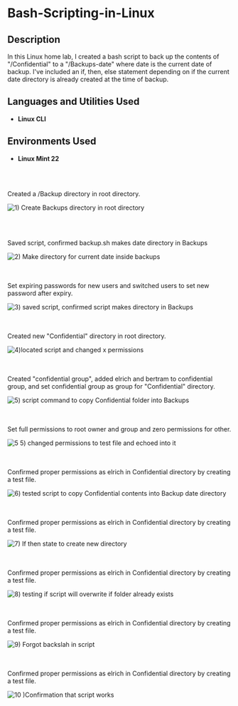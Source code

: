 # Bash-Scripting-in-Linux

<h2>Description</h2>
In this Linux home lab, I created a bash script to back up the contents of "/Confidential" to a "/Backups-date" where date is the current date of backup. I've included an if, then, else statement depending on if the current date directory is already created at the time of backup. 
<br />


<h2>Languages and Utilities Used</h2>

- <b>Linux CLI</b> 

<h2>Environments Used </h2>

- <b>Linux Mint 22</b> 

<br />
<br />


Created a /Backup directory in root directory.
 
![1) Create Backups directory in root directory](https://github.com/user-attachments/assets/fe224393-d417-4a38-8110-6c03f7f4acfe)

<br />
<br />

Saved script, confirmed backup.sh makes date directory in Backups

![2) Make directory for current date inside backups](https://github.com/user-attachments/assets/ec3d001a-f80c-4928-a357-7d2059856b82)

<br />
<br />
Set expiring passwords for new users and switched users to set new password after expiry.

![3) saved script, confirmed script makes directory in Backups](https://github.com/user-attachments/assets/41924a94-2598-402b-b0a6-664f69996508)

<br />
<br />
Created new "Confidential" directory in root directory.

![4)located script and changed x permissions](https://github.com/user-attachments/assets/afb2a87b-7738-44df-983d-eb918ea1d155)

<br />
<br />
Created "confidential group", added elrich and bertram to confidential group, and set confidential group as group for "Confidential" directory.

![5) script command to copy Confidential folder into Backups](https://github.com/user-attachments/assets/bce126ad-29a4-4cce-aafa-5397545f58e1)

<br />
<br />
Set full permissions to root owner and group and zero permissions for other. 

![5 5) changed permissions to test file and echoed into it](https://github.com/user-attachments/assets/c6716c58-429a-440a-aae3-69855e55a9c8)

<br />
<br />
Confirmed proper permissions as elrich in Confidential directory by creating a test file. 

![6) tested script to copy Confidential contents into Backup date directory](https://github.com/user-attachments/assets/3359f45c-0a05-4166-b7cd-ed227fdffca2)

<br />
<br />
Confirmed proper permissions as elrich in Confidential directory by creating a test file. 

![7) If then state to create new directory](https://github.com/user-attachments/assets/d0de9af0-4f85-45df-87b4-4e969893780a)

<br />
<br />
Confirmed proper permissions as elrich in Confidential directory by creating a test file. 

![8) testing if script will overwrite if folder already exists](https://github.com/user-attachments/assets/dffcc14e-0d9e-4de6-aea1-0c331197be62)

<br />
<br />
Confirmed proper permissions as elrich in Confidential directory by creating a test file. 

![9) Forgot backslah in script ](https://github.com/user-attachments/assets/0f3cf490-2f83-4123-aeca-6e84b3aa4b4c)

<br />
<br />
Confirmed proper permissions as elrich in Confidential directory by creating a test file. 

![10 )Confirmation that script works](https://github.com/user-attachments/assets/a72b2804-f99b-4dbb-a3b9-0f6efe4d84fd)
